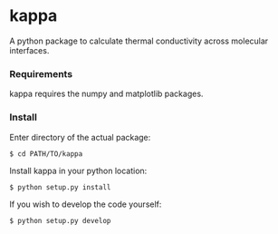 # kappa
A python package to calculate thermal conductivity across molecular interfaces.

### Requirements
kappa requires the numpy and matplotlib packages.

### Install
Enter directory of the actual package:

`$ cd PATH/TO/kappa`

Install kappa in your python location:

`$ python setup.py install`

If you wish to develop the code yourself:

`$ python setup.py develop`
